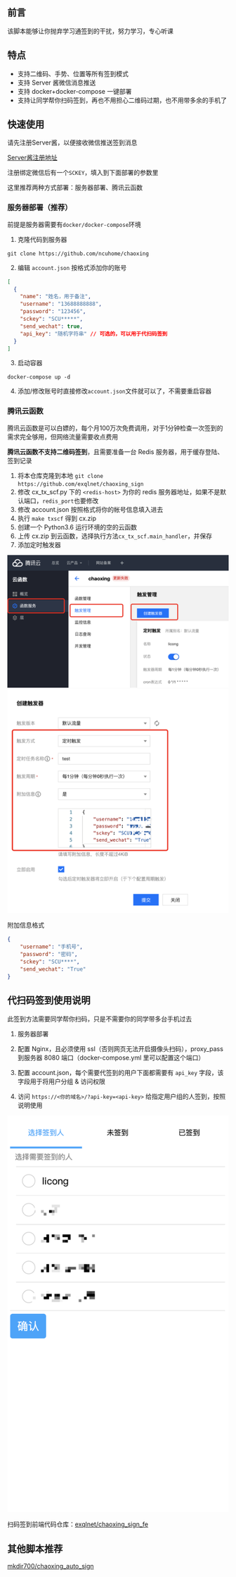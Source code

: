 ## 前言
该脚本能够让你抛弃学习通签到的干扰，努力学习，专心听课

## 特点
* 支持二维码、手势、位置等所有签到模式
* 支持 Server 酱微信消息推送
* 支持 docker+docker-compose 一键部署
* 支持让同学帮你扫码签到，再也不用担心二维码过期，也不用带多余的手机了

## 快速使用
请先注册Server酱，以便接收微信推送签到消息

[Server酱注册地址](http://sc.ftqq.com/3.version)

注册绑定微信后有一个`SCKEY`，填入到下面部署的参数里

这里推荐两种方式部署：服务器部署、腾讯云函数

### 服务器部署（推荐）

前提是服务器需要有`docker/docker-compose`环境

1. 克隆代码到服务器

```
git clone https://github.com/ncuhome/chaoxing 
```

2. 编辑 `account.json` 按格式添加你的账号

```json
[
  {
    "name": "姓名，用于备注",
    "username": "13688888888",
    "password": "123456",
    "sckey": "SCU*****",
    "send_wechat": true,
    "api_key": "随机字符串" // 可选的，可以用于代扫码签到
  }
]
```

3. 启动容器

```
docker-compose up -d
```

4. 添加/修改账号时直接修改`account.json`文件就可以了，不需要重启容器

### 腾讯云函数
腾讯云函数是可以白嫖的，每个月100万次免费调用，对于1分钟检查一次签到的需求完全够用，但网络流量需要收点费用

**腾讯云函数不支持二维码签到**，且需要准备一台 Redis 服务器，用于缓存登陆、签到记录

1. 将本仓库克隆到本地 `git clone https://github.com/exqlnet/chaoxing_sign`
2. 修改 cx_tx_scf.py 下的 `<redis-host>` 为你的 redis 服务器地址，如果不是默认端口，`redis_port`也要修改
3. 修改 account.json 按照格式将你的帐号信息填入进去
4. 执行 `make txscf` 得到 cx.zip
5. 创建一个 Python3.6 运行环境的空的云函数
6. 上传 cx.zip 到云函数，选择执行方法`cx_tx_scf.main_handler`，并保存
7. 添加定时触发器

![](./static/scf_trigger.png)
![](./static/scf_trigger_2.png)

附加信息格式

```json
{
    "username": "手机号",
    "password": "密码",
    "sckey": "SCU****",
    "send_wechat": "True"
}
```

## 代扫码签到使用说明
此签到方法需要同学帮你扫码，只是不需要你的同学带多台手机过去

1. 服务器部署

2. 配置 Nginx，且必须使用 ssl（否则网页无法开启摄像头扫码），proxy_pass 到服务器 8080 端口（docker-compose.yml 里可以配置这个端口）

3. 配置 account.json，每个需要代签到的用户下面都需要有 `api_key` 字段，该字段用于将用户分组 & 访问权限

4. 访问 `https://<你的域名>/?api-key=<api-key>` 给指定用户组的人签到，按照说明使用

![](./static/cx_web.png)

扫码签到前端代码仓库：[exqlnet/chaoxing_sign_fe](https://github.com/exqlnet/chaoxing_sign_fe)


## 其他脚本推荐

[mkdir700/chaoxing_auto_sign](https://github.com/mkdir700/chaoxing_auto_sign)


